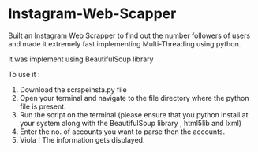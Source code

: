 # Instagram-Web-Scapper
Built an Instagram Web Scrapper to find out the number followers of users and made it extremely fast implementing Multi-Threading using python. 

It was implement using BeautifulSoup library

To use it :

1. Download the scrapeinsta.py file
2. Open your terminal and navigate to the file directory where the python file is present.
3. Run the script on the terminal (please ensure that you python install at your system along with the BeautifulSoup library , html5lib and lxml)
4. Enter the no. of accounts you want to parse then the accounts.
5. Viola ! The information gets displayed.
